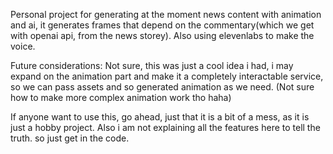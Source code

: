 Personal project for generating at the moment news content with animation and ai, it generates frames that depend on the commentary(which we get with openai api, from the news storey). Also using elevenlabs to make the voice. 

Future considerations: 
Not sure, this was just a cool idea i had, i may expand on the animation part and make it a completely interactable service, so we can pass assets and so generated animation as we need. (Not sure how to make more complex animation work tho haha)

If anyone want to use this, go ahead, just that it is a bit of a mess, as it is just a hobby project. Also i am not explaining all the features here to tell the truth. so just get in the code.
